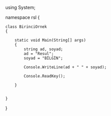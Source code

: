 using System;

namespace rsl {




    class BirinciOrnek
    {

        static void Main(String[] args)
        {
            string ad, soyad;
            ad = "Resul";
            soyad = "BİLGİN";

            Console.WriteLine(ad + " " + soyad);

            Console.ReadKey();

        }


    }

}
